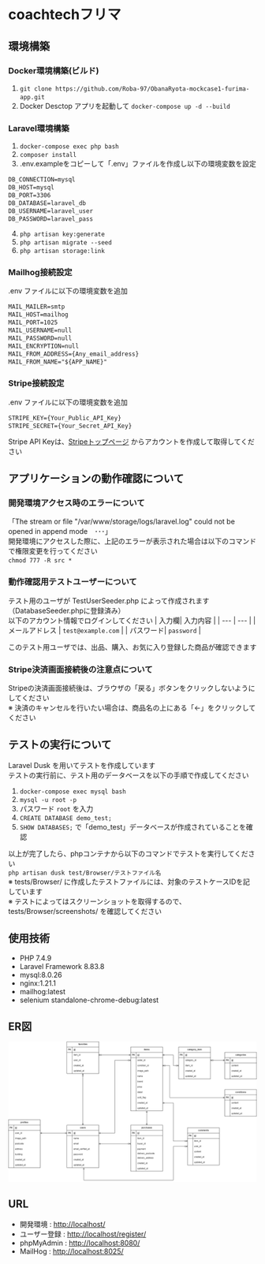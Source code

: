 # coachtechフリマ

## 環境構築

### Docker環境構築(ビルド)
1. `git clone https://github.com/Roba-97/ObanaRyota-mockcase1-furima-app.git`
2. Docker Desctop アプリを起動して `docker-compose up -d --build`

### Laravel環境構築
1. `docker-compose exec php bash`
2. `composer install`
3. .env.exampleをコピーして「.env」ファイルを作成し以下の環境変数を設定
``` copy
DB_CONNECTION=mysql
DB_HOST=mysql
DB_PORT=3306
DB_DATABASE=laravel_db
DB_USERNAME=laravel_user
DB_PASSWORD=laravel_pass
```
4. `php artisan key:generate`
5. `php artisan migrate --seed`
6. `php artisan storage:link`

### Mailhog接続設定
.env ファイルに以下の環境変数を追加
``` copy
MAIL_MAILER=smtp
MAIL_HOST=mailhog
MAIL_PORT=1025
MAIL_USERNAME=null
MAIL_PASSWORD=null
MAIL_ENCRYPTION=null
MAIL_FROM_ADDRESS={Any_email_address}
MAIL_FROM_NAME="${APP_NAME}"
```

### Stripe接続設定
.env ファイルに以下の環境変数を追加
``` copy
STRIPE_KEY={Your_Public_API_Key}
STRIPE_SECRET={Your_Secret_API_Key}
```
Stripe API Keyは、[Stripeトップページ](https://stripe.com/jp) からアカウントを作成して取得してください


## アプリケーションの動作確認について

### 開発環境アクセス時のエラーについて
「The stream or file "/var/www/storage/logs/laravel.log" could not be opened in append mode　･･･」<br>
開発環境にアクセスした際に、上記のエラーが表示された場合は以下のコマンドで権限変更を行ってください<br>
`chmod 777 -R src *`<br>

### 動作確認用テストユーザーについて
テスト用のユーザが TestUserSeeder.php によって作成されます（DatabaseSeeder.phpに登録済み）<br>
以下のアカウント情報でログインしてください
| 入力欄| 入力内容 |
| --- | --- |
| メールアドレス | `test@example.com` |
| パスワード| `password` |

このテスト用ユーザでは、出品、購入、お気に入り登録した商品が確認できます

### Stripe決済画面接続後の注意点について
Stripeの決済画面接続後は、ブラウザの「戻る」ボタンをクリックしないようにしてください<br>
※ 決済のキャンセルを行いたい場合は、商品名の上にある「←」をクリックしてください


## テストの実行について
Laravel Dusk を用いてテストを作成しています<br>
テストの実行前に、テスト用のデータベースを以下の手順で作成してください
1. `docker-compose exec mysql bash`
2. `mysql -u root -p`
3. パスワード `root` を入力
4. `CREATE DATABASE demo_test;`
5. `SHOW DATABASES;` で「demo_test」データベースが作成されていることを確認

以上が完了したら、phpコンテナから以下のコマンドでテストを実行してください<br>
`php artisan dusk test/Browser/テストファイル名`<br>
※ tests/Browser/ に作成したテストファイルには、対象のテストケースIDを記しています<br>
※ テストによってはスクリーンショットを取得するので、tests/Browser/screenshots/ を確認してください<br>


## 使用技術
- PHP 7.4.9
- Laravel Framework 8.83.8
- mysql:8.0.26
- nginx:1.21.1
- mailhog:latest
- selenium standalone-chrome-debug:latest


## ER図
![ER図](/src/er-diagram.drawio.png)


## URL
- 開発環境 : [http://localhost/](http://localhost/ )
- ユーザー登録 : [http://localhost/register/](http://localhost/register)
- phpMyAdmin : [http://localhost:8080/](http://localhost:8080/)
- MailHog : [http://localhost:8025/](http://localhost:8025/)
